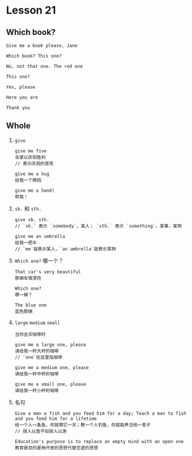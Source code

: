 # Lesson 21

## Which book?

```
Give me a book please, Jane

Which book? This one?

No, not that one. The red one

This one?

Yes, please

Here you are

Thank you
```

## Whole

1. `give`

   ```
   give me five
   击掌以庆祝胜利
   // 表示庆祝的意思

   give me a hug
   给我一个拥抱

   give me a hand!
   帮我！
   ```

2. `sb.` 和 `sth.`

   ```
   give sb. sth.
   // `sb.` 表示 `somebody`，某人； `sth.` 表示 `something`，某事，某物

   give me an umbrella
   给我一把伞
   // `me`就表示某人，`an umbrella`就表示某物
   ```

3. `Which one?` 哪一个？

   ```
   That car's very beautiful
   那辆车很漂亮

   Which one?
   哪一辆？

   The blue one
   蓝色那辆
   ```

4. `large` `medium` `small`

   ```
   当你去买咖啡时

   give me a large one, please
   请给我一杯大杯的咖啡
   // `one`在这里指咖啡

   give me a medium one, please
   请给我一杯中杯的咖啡

   give me a small one, please
   请给我一杯小杯的咖啡
   ```

5. 名句

   ```
   Give a man a fish and you feed him for a day; Teach a man to fish and you feed him for a lifetime
   给一个人一条鱼，你就喂它一天；教一个人钓鱼，你就能养活他一辈子
   // 授人以鱼不如授人以渔

   Education's purpose is to replace an empty mind with an open one
   教育是目的是用开放的思想代替空虚的思想
   ```
